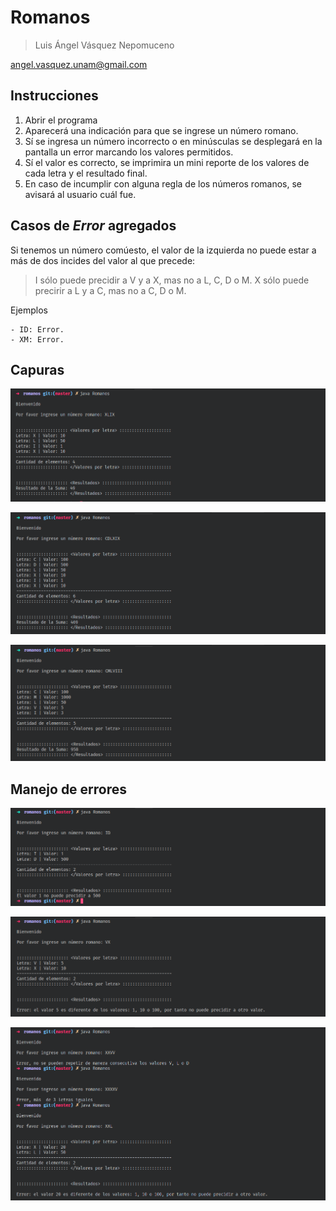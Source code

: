 # Romanos

> Luis Ángel Vásquez Nepomuceno

angel.vasquez.unam@gmail.com

## Instrucciones

1. Abrir el programa
2. Aparecerá una indicación para que se ingrese un número romano.
3. Sí se ingresa un número incorrecto o en minúsculas se desplegará en la pantalla un error marcando los valores permitidos.
4. Sí el valor es correcto, se imprimira un mini reporte de los valores de cada letra y el resultado final.
5. En caso de incumplir con alguna regla de los números romanos, se avisará al usuario cuál fue.

## Casos de ***Error*** agregados

Si tenemos un número comúesto, el valor de la izquierda no puede estar a más de dos incides del valor al que precede:

  > I sólo puede precidir a V y a X, mas no a L, C, D o M.
  > X sólo puede precirir a L y a C, mas no a C, D o M.

  Ejemplos

    - ID: Error.
    - XM: Error.

## Capuras

![General](https://raw.githubusercontent.com/AngelVasquezNep/Romanos/master/capturas/romanos-1.png)

![General](https://raw.githubusercontent.com/AngelVasquezNep/Romanos/master/capturas/romanos-2.png)

![General](https://raw.githubusercontent.com/AngelVasquezNep/Romanos/master/capturas/romanos-3.png)



## Manejo de errores

![General](https://raw.githubusercontent.com/AngelVasquezNep/Romanos/master/capturas/romanos-error-1.png)

![General](https://raw.githubusercontent.com/AngelVasquezNep/Romanos/master/capturas/romanos-error-2.png)

![General](https://raw.githubusercontent.com/AngelVasquezNep/Romanos/master/capturas/romanos-error-3.png)

